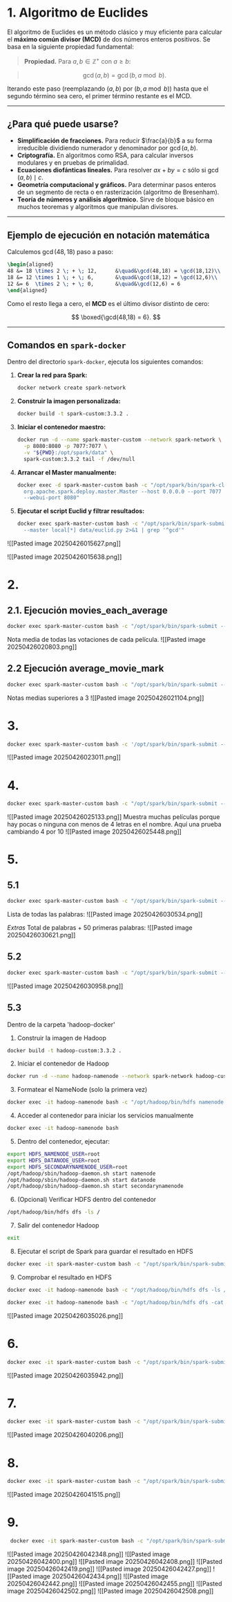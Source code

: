 
# 1. Algoritmo de Euclides

El algoritmo de Euclides es un método clásico y muy eficiente para calcular el **máximo común divisor (MCD)** de dos números enteros positivos. Se basa en la siguiente propiedad fundamental:

> **Propiedad.** Para $a, b \in \mathbb{Z}^+$ con $a \ge b$:

> $$
> \gcd(a, b) = \gcd\bigl(b,\,a \bmod b\bigr).
> $$

Iterando este paso (reemplazando $(a, b)$ por $(b,\,a \bmod b)$) hasta que el segundo término sea cero, el primer término restante es el MCD.

---

## ¿Para qué puede usarse?

- **Simplificación de fracciones.** Para reducir $\frac{a}{b}$ a su forma irreducible dividiendo numerador y denominador por $\gcd(a,b)$.
- **Criptografía.** En algoritmos como RSA, para calcular inversos modulares y en pruebas de primalidad.
- **Ecuaciones diofánticas lineales.** Para resolver $ax + by = c$ sólo si $\gcd(a,b)\mid c$.
- **Geometría computacional y gráficos.** Para determinar pasos enteros de un segmento de recta o en rasterización (algoritmo de Bresenham).
- **Teoría de números y análisis algorítmico.** Sirve de bloque básico en muchos teoremas y algoritmos que manipulan divisores.

---

## Ejemplo de ejecución en notación matemática

Calculemos $\gcd(48,18)$ paso a paso:

```latex
\begin{aligned}
48 &= 18 \times 2 \; + \; 12,      &\quad&\gcd(48,18) = \gcd(18,12)\\
18 &= 12 \times 1 \; + \; 6,       &\quad&\gcd(18,12) = \gcd(12,6)\\
12 &= 6  \times 2 \; + \; 0,       &\quad&\gcd(12,6) = 6
\end{aligned}
```

Como el resto llega a cero, el **MCD** es el último divisor distinto de cero:

$$
\boxed{\gcd(48,18) = 6}.
$$

---

## Comandos en `spark-docker`

Dentro del directorio `spark-docker`, ejecuta los siguientes comandos:

1. **Crear la red para Spark:**
   ```bash
   docker network create spark-network
   ```
2. **Construir la imagen personalizada:**
   ```bash
   docker build -t spark-custom:3.3.2 .
   ```
3. **Iniciar el contenedor maestro:**
   ```bash
   docker run -d --name spark-master-custom --network spark-network \
     -p 8080:8080 -p 7077:7077 \
     -v "${PWD}:/opt/spark/data" \
     spark-custom:3.3.2 tail -f /dev/null
   ```
4. **Arrancar el Master manualmente:**
   ```bash
   docker exec -d spark-master-custom bash -c "/opt/spark/bin/spark-class \
     org.apache.spark.deploy.master.Master --host 0.0.0.0 --port 7077 \
     --webui-port 8080"
   ```
5. **Ejecutar el script Euclid y filtrar resultados:**
   ```bash
   docker exec spark-master-custom bash -c "/opt/spark/bin/spark-submit \
     --master local[*] data/euclid.py 2>&1 | grep '^gcd'"
   ```

![[Pasted image 20250426015627.png]]

![[Pasted image 20250426015638.png]]

# 2. 

## 2.1. Ejecución movies_each_average

   ```bash
docker exec spark-master-custom bash -c "/opt/spark/bin/spark-submit --master local[*] data/movies_each_average.py 2>/dev/null"
   ```

Nota media de todas las votaciones de cada película. 
![[Pasted image 20250426020803.png]]

## 2.2 Ejecución  average_movie_mark

   ```bash
docker exec spark-master-custom bash -c "/opt/spark/bin/spark-submit --master local[*] data/average_movie_mark.py 2>/dev/null"
   ```
Notas medias superiores a 3
![[Pasted image 20250426021104.png]]

# 3.

```bash
docker exec spark-master-custom bash -c '/opt/spark/bin/spark-submit --master local[*] data/mapreduce.py'
```

![[Pasted image 20250426023011.png]]

# 4.

```bash
docker exec spark-master-custom bash -c "/opt/spark/bin/spark-submit --master local[*] data/movies_rdd.py"
```

![[Pasted image 20250426025133.png]]
Muestra muchas películas porque hay pocas o ninguna con menos de 4 letras en el nombre.
Aquí una prueba cambiando 4 por 10
![[Pasted image 20250426025448.png]]

# 5.
## 5.1

```bash
docker exec spark-master-custom bash -c "/opt/spark/bin/spark-submit --master local[*] data/quijote_all_words_list.py"
```
Lista de todas las palabras:
![[Pasted image 20250426030534.png]]

*Extras*
Total de palabras + 50 primeras palabras:
![[Pasted image 20250426030621.png]]

## 5.2

```bash
docker exec spark-master-custom bash -c "/opt/spark/bin/spark-submit --master local[*] data/quijote_word_count.py dichoso"  #Puedes cambiar la palabra
```

![[Pasted image 20250426030958.png]]

## 5.3

Dentro de la carpeta 'hadoop-docker'
1. Construir la imagen de Hadoop
```bash
docker build -t hadoop-custom:3.3.2 .
```

2. Iniciar el contenedor de Hadoop
```bash
docker run -d --name hadoop-namenode --network spark-network hadoop-custom:3.3.2 tail -f /dev/null
```

3. Formatear el NameNode (solo la primera vez)
```bash
docker exec -it hadoop-namenode bash -c "/opt/hadoop/bin/hdfs namenode -format"
```

4. Acceder al contenedor para iniciar los servicios manualmente
```bash
docker exec -it hadoop-namenode bash
```

5. Dentro del contenedor, ejecutar:

```bash
export HDFS_NAMENODE_USER=root
export HDFS_DATANODE_USER=root
export HDFS_SECONDARYNAMENODE_USER=root
/opt/hadoop/sbin/hadoop-daemon.sh start namenode
/opt/hadoop/sbin/hadoop-daemon.sh start datanode
/opt/hadoop/sbin/hadoop-daemon.sh start secondarynamenode
```

6. (Opcional) Verificar HDFS dentro del contenedor
```bash
/opt/hadoop/bin/hdfs dfs -ls /
```

7. Salir del contenedor Hadoop
```bash
exit
```

8. Ejecutar el script de Spark para guardar el resultado en HDFS
```bash
docker exec -it spark-master-custom bash -c "/opt/spark/bin/spark-submit data/quijote_wordcount_to_hdfs.py"
```

9. Comprobar el resultado en HDFS

```bash
docker exec -it hadoop-namenode bash -c "/opt/hadoop/bin/hdfs dfs -ls /quijote_wordcount"

docker exec -it hadoop-namenode bash -c "/opt/hadoop/bin/hdfs dfs -cat /quijote_wordcount/part-* | head"
```

![[Pasted image 20250426035026.png]]


# 6.

```bash
docker exec -it spark-master-custom bash -c "/opt/spark/bin/spark-submit data/numbers_task.py"
```

![[Pasted image 20250426035942.png]]

# 7. 

```bash
docker exec -it spark-master-custom bash -c "/opt/spark/bin/spark-submit data/words_rdd_tasks.py"
```

![[Pasted image 20250426040206.png]]

# 8. 

```bash
docker exec -it spark-master-custom bash -c "/opt/spark/bin/spark-submit data/names_rdd_tasks.py"
```

![[Pasted image 20250426041515.png]]

# 9.

```bash
 docker exec -it spark-master-custom bash -c "/opt/spark/bin/spark-submit data/marks_rdd_tasks.py"
```
![[Pasted image 20250426042348.png]]
![[Pasted image 20250426042400.png]]
![[Pasted image 20250426042408.png]]
![[Pasted image 20250426042419.png]]
![[Pasted image 20250426042427.png]]
![[Pasted image 20250426042434.png]]
![[Pasted image 20250426042442.png]]
![[Pasted image 20250426042455.png]]
![[Pasted image 20250426042502.png]]
![[Pasted image 20250426042508.png]]

